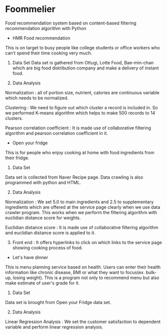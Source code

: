 # Foommelier
Food recommendation system based on content-based filtering recommendation algorithm with Python

-	HMR Food recommendation

This is on target to busy people like college students or office workers who can't spend their time cooking very much.

 1. Data Set 
  Data set is gathered from Ottugi, Lotte Food, Bae-min-chan which are big food distribution company and make a delivery of instant food.
  
 2. Data Analysis

  Normalization 
  : all of portion size, nutrient, calories are continuous variable which needs to be normalized.

  Clustering
  : We need to figure out which cluster a record is included in. So we performed K-means algorithm which helps to make 500 records to 14 clusters.

  Pearson correlation coefficient
  : It is made use of collaborative filtering algorithm and pearson correlation coefficient in it. 

-	Open your fridge

 This is for people who enjoy cooking at home with food ingredients from their fridge.

 1. Data Set

  Data set is collected from Naver Recipe page. Data crawling is also programmed with python and HTML. 
 
 2. Data Analysis
 
  Normalization
  : We set 5.0 to main ingredients and 2.5 to supplementary ingredients which are offered at the service page clearly when we use data       crawler program. This works when we perform the filtering algorithm with euclidian distance score for weights.
  
  Euclidian distance score
  : It is made use of collaborative filtering algorithm and euclidian distance score is applied to it.
  
 3. Front end
  : It offers hyperlinks to click on which links to the service page showing cooking process of food.

-	Let's have dinner 

 This is menu planning service based on health. Users can enter their health information like chronic disease, BMI or what they want to focus(ex. bulk-up, losing weight). This is a program not only to recommend menu but also make estimate of user's grade for it.
 
 1. Data Set

  Data set is brought from Open your Fridge data set. 
  
 2. Data Analysis

  Linear Regression Analysis
  : We set the customer satisfaction to dependent variable and perform linear regression analysis.
